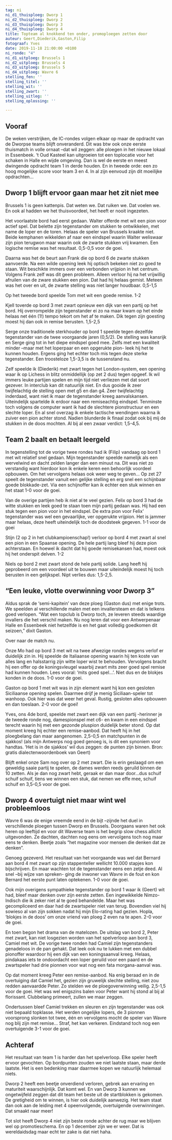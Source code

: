 ```yaml
---
tag: ni
ni_d1_thuisploeg: Dworp 1
ni_d2_thuisploeg: Dworp 2
ni_d3_thuisploeg: Dworp 3
ni_d4_thuisploeg: Dworp 4
title: Topteam al knokkend ten onder, promoploegen zetten door
auteur: Geert,Diederik,Gaston,Filip
fotograaf: Yves
date: 2019-11-18 21:00:00 +0100
ni_ronde: "4"
ni_d1_uitploeg: Brussels 1
ni_d2_uitploeg: Brussels 4
ni_d3_uitploeg: Brussels 5
ni_d4_uitploeg: Wavre 6
stelling_fen: ''
stelling_titel: ''
stelling_wit: ''
stelling_zwart: ''
stelling_uitleg: ''
stelling_oplossing: ''

---
```

## Vooraf

De weken verstrijken, de IC-rondes volgen elkaar op maar de opdracht van de Dworpse teams blijft onveranderd. Dit was btw ook onze eerste thuismatch in volle ornaat –dat wil zeggen: alle ploegen in het nieuwe lokaal in Essenbeek. ‘t Oud Kasteel kan uitgroeien tot een toplocatie voor het schaken in Halle en wijde omgeving. Dan is wel de eerste en meest dwingende opdracht team 1 in derde houden. En in tweede orde: een zo hoog mogelijke score voor team 3 en 4. In al zijn eenvoud zijn dit moeilijke opdrachten...

## Dworp 1 blijft ervoor gaan maar het zit niet mee

Brussels 1 is geen kattenpis. Dat weten we. Dat ruiken we. Dat voelen we. En ook al hadden we het thuisvoordeel, het heeft er nooit ingezeten.

Het voorlaatste bord had eerst gedaan. Walter offerde met wit een pion voor actief spel. Dat belette zijn tegenstander om stukken te ontwikkelen, met name de loper en de toren. Helaas de speler van Brussels kraakte niet. Beide kemphanen wikkelden af naar een eindspel waarin Walter weliswaar zijn pion terugwon maar waarin ook de zwarte stukken vrij kwamen. Een logische remise was het resultaat. 0,5-0,5 voor de goei.

Daarna was het de beurt aan Frank die op bord 6 de zwarte stukken aanvoerde. Na een wilde opening leek hij optisch bekeken niet zo goed te staan. Wit beschikte immers over een verbonden vrijpion in het centrum. Volgens Frank zelf was dit geen probleem. Alleen verloor hij na het vrijwillig afruilen van de zware stukken een pion. Dat had hij helaas gemist. Meteen was het over en uit, de zwarte stelling was niet langer houdbaar. 0,5-1,5

Op het tweede bord speelde Tom met wit een goede remise. 1-2

Kjell toverde op bord 3 met zwart opnieuw een dijk van een partij op het bord. Hij overrompelde zijn tegenstander ei zo na maar kwam op het einde helaas net één (1!) tempo tekort om het af te maken. Dik tegen zijn goesting moest hij dan ook in remise berusten. 1,5-2,5

Serge onze traditionele sterkhouder op bord 1 speelde tegen dezelfde tegenstander van de twee voorgaande jaren (0,5/2). De stelling was kansrijk en Serge ging tot in het diepe eindspel goed mee. Zelfs met een kwaliteit minder –maar met het loperpaar en een opgerukte pion- leek hij het te kunnen houden. Ergens ging het echter toch mis tegen deze sterke tegenstander. Een troosteloze 1,5-3,5 is de tussenstand nu.

Zelf speelde ik (Diederik) met zwart tegen het London-system, een opening waar ik op Lichess in blitz onmiddellijk (op zet 2 dus) tegen opgeef. Ik wil immers leuke partijen spelen en mijn tijd niet verliezen met dat soort gezever. In interclub kan dit natuurlijk niet. En dus gooide ik zeer twijfelachtig de stelling open met g5 en dan g4. Zeer twijfelachtig inderdaad, want niet ik maar de tegenstander kreeg aanvalskansen. Uiteindelijk spartelde ik erdoor naar een remiseachtig eindspel. Tenminste toch volgens de computer want ik had de slechtere pionstructuur en een slechte loper. En al snel overzag ik enkele tactische wendingen waarna ik zuiver een pion achter stond. Nadien blunderde ik finaal zodat ook bij mij de stukken in de doos mochten. Al bij al een zwaar verdict: 1,5-4,5.

## Team 2 baalt en betaalt leergeld

In tegenstelling tot de vorige twee rondes had ik (Filip) vandaag op bord 1 met wit relatief snel gedaan. Mijn tegenstander speelde namelijk als een wervelwind en dacht zelden langer dan een minuut na. Dit was niet zo verstandig want hierdoor kon ik enkele keren een behoorlijk voordeel opbouwen. Om het vervolgens helaas ook weer weg te geven... Op zet 27 speelt de tegenstander vanuit een gelijke stelling en erg snel een schijnbaar goede blokkade-zet. Via een schijnoffer kan ik echter een stuk winnen en het staat 1-0 voor de goei.

Van de overige partijen heb ik niet al te veel gezien. Felix op bord 3 had de witte stukken en leek goed te staan toen mijn partij gedaan was. Hij had een stuk tegen een pion voor in het eindspel. De extra pion voor Felix' tegenstander was wel een gevaarlijke, ver opgerukte vrijpion. Het is jammer maar helaas, deze heeft uiteindelijk toch de doodsteek gegeven. 1-1 voor de goei

Stijn (2 op 2 in het clubkampioenschap!) verloor op bord 4 met zwart al snel een pion in een Spaanse opening. De hele partij lang bleef hij deze pion achterstaan. En hoewel ik dacht dat hij goede remisekansen had, moest ook hij het onderspit delven. 1-2

Niels op bord 2 met zwart stond de hele partij solide. Lang heeft hij geprobeerd om een voordeel uit te bouwen maar uiteindelijk moest hij toch berusten in een gelijkspel. Nipt verlies dus: 1,5-2,5.

## “Een leuke, vlotte overwinning voor Dworp 3”

Aldus sprak de ‘semi-kapitein’ van deze ploeg (Gaston dus) met enige trots. We speelden al verschillende malen met een invallersteam en dat is telkens goed verlopen. “Wat een topclub is Dworp toch, ze leveren steeds waardige invallers die het verschil maken. Nu nog leren dat voor een Antwerpenaar Halle en Essenbeek niet hetzelfde is en het gaat volledig goedkomen dit seizoen,” dixit Gaston.

Over naar de match nu.

Onze Mo had op bord 3 met wit na twee afwezige rondes wegens verlof er duidelijk zin in. Hij speelde de Italiaanse opening waarin hij ten koste van alles lang en halsstarrig zijn witte loper wist te behouden. Vervolgens bracht hij een offer op de koningsvleugel waarbij zwart mits zeer goed spel remise had kunnen houden. Lees vooral: ‘mits goed spel...’.  Niet dus en de blokjes konden in de doos. 1-0 voor de goei.

Gaston op bord 1 met wit was in zijn element want hij kon een gesloten Siciliaanse opening spelen. Daarmee drijf je menig Siciliaan-speler tot wanhoop. Ook hier was dat weer het geval. Rustig, gesloten alles opbouwen en dan toeslaan. 2-0 voor de goei!

Yves, ons 4de bord, speelde met zwart een dijk van een partij -herinner je de tweede ronde nog, damespionspel met c6- en kwam in een eindspel terecht waarin hij met een gezonde pluspion duidelijk beter stond. Op dat moment kreeg hij echter een remise-aanbod. Dat heeft hij in het ploegbelang dan maar aangenomen. 2,5-0,5 en matchpunten in de sjakkos! (als mijn Antwerps nog goed genoeg is, is dit een synoniem voor handtas. ‘Het is in de sjakkos’ wil dus zeggen: de punten zijn binnen. Bron: gratis dialectenwoordenboek van Geert)

Blijft enkel onze Sam nog over op 2 met zwart. Die is erin geslaagd om een geweldig saaie partij te spelen, de dames werden reeds geruild binnen de 10 zetten. Als je dan nog zwart hebt, geraak er dan maar door...dus schuif schuif schuif, tiens we winnen een stuk, dat nemen we effe mee, schuif schuif en 3,5-0,5 voor de goei.

## Dworp 4 overtuigt niet maar wint wel probleemloos

Wavre 6 was de enige vreemde eend in de bijt –zijnde het duel in verschillende ploegen tussen Dworp en Brussels. Doorgaans waren het ook heren op leeftijd en voor dit Waverse team is het begrip slow chess allicht uitgevonden. Ze dachten, dachten nog eens om vervolgens toch nog maar eens te denken. Beetje zoals “het magazine voor mensen die denken dat ze denken”.

Genoeg gezeverd. Het resultaat van het voorgaande was wel dat Bernard aan bord 4 met zwart op zijn stappenteller wellicht 10.000 stapjes kon bijschrijven. En maar wachten tot de tegenstander eens een zetje deed. Al snel –bij wijze van spreken- ging de inwoner van Wavre in de fout en kon Bernard het eerste punt laten optekenen. 1-0 voor de goei.

Ook mijn overigens sympathieke tegenstander op bord 1 waar ik (Geert) wit had, bleef maar denken over zijn eerste zetten. Een ingewikkelde Nimzo-Indisch die ik zeker niet al te goed behandelde. Maar het was gecompliceerd en daar had de zwartspeler niet van terug. Bovendien viel hij sowieso al van zijn sokken nadat hij mijn Elo-rating had gezien. Hopla, ‘blokjes in de doos’ om onze vriend van ploeg 2 even na te apen. 2-0 voor de goei.

En toen begon het drama van de matelozen. De uitslag van bord 2, Peter met zwart, kan niet losgezien worden van het spelverloop aan bord 3, Camiel met wit. De vorige twee ronden had Camiel zijn tegenstanders genadeloos in de pan gehakt. Dat leek ook nu te lukken met een dubbel pionoffer waardoor hij een dijk van een koningsaanval kreeg. Helaas, pindakaas iets te ondoordacht een loper geruild voor een paard en de zwartspeler had drie pionnen voor wat nog een fata morgana-aanval was.

Op dat moment kreeg Peter een remise-aanbod. Na enig beraad en in de overtuiging dat Camiel het, gezien zijn gruwelijk slechte stelling, niet zou redden aanvaardde Peter. Zo stelden we de ploegoverwinning veilig. 2,5-1,5 voor de goei. Het was wel enigszins balen voor Peter want hij stond al bij al florissant. Clubbelang primeert, zullen we maar zeggen.

Ondertussen bleef Camiel trekken en sleuren en zijn tegenstander was ook niet bepaald topklasse. Het werden ongelijke lopers, de 3 pionnen voorsprong slonken tot twee, één en vervolgens mocht de speler van Wavre nog blij zijn met remise... Straf, het kan verkeren. Eindstand toch nog een overtuigende 3-1 voor de goei.

## Achteraf

Het resultaat van team 1 is harder dan het spelverloop. Elke speler heeft ervoor gevochten. Op bordpunten zouden we niet laatste staan, maar derde laatste. Het is een bedenking maar daarmee kopen we natuurlijk helemaal niets. 

Dworp 2 heeft een beetje onverdiend verloren, gebrek aan ervaring en maturiteit waarschijnlijk. Dat komt wel. En van Dworp 3 kunnen we ongetwijfeld zeggen dat dit team het beste uit de startblokken is gekomen. De gretigheid om te winnen, is hier ook duidelijk aanwezig. Het team staat dan ook aan de leiding met 4 opeenvolgende, overtuigende overwinningen. Dat smaakt naar meer!

Tot slot heeft Dworp 4 niet zijn beste ronde achter de rug maar we blijven wel op promotieschema. En op 1 december zijn we er weer. Dat is wereldaidsdag maar echt ter zake is dat niet haha.